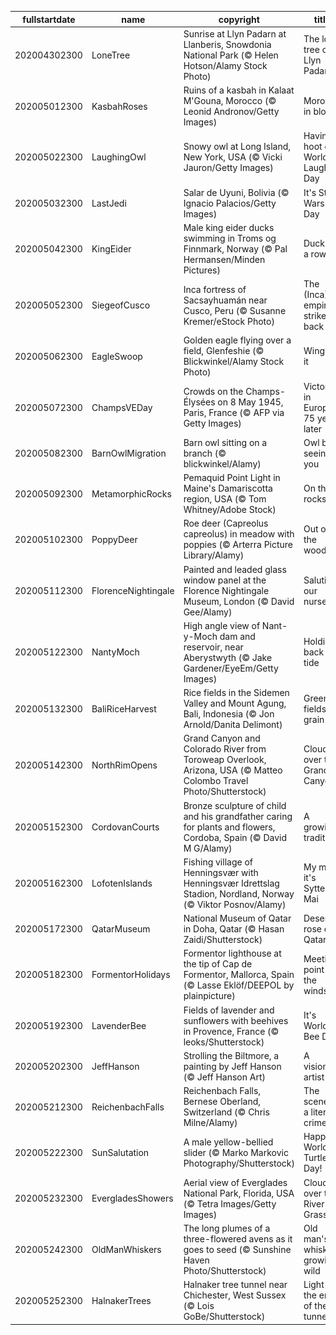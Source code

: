 |fullstartdate|name|copyright|title|image|
|--|--|--|--|--|
202004302300|LoneTree|Sunrise at Llyn Padarn at Llanberis, Snowdonia National Park (© Helen Hotson/Alamy Stock Photo)|The lone tree of Llyn Padarn|![](/en-GB/2020/05/202004302300LoneTree.jpg)|
202005012300|KasbahRoses|Ruins of a kasbah in Kalaat M'Gouna, Morocco (© Leonid Andronov/Getty Images)|Morocco in bloom|![](/en-GB/2020/05/202005012300KasbahRoses.jpg)|
202005022300|LaughingOwl|Snowy owl at Long Island, New York, USA (© Vicki Jauron/Getty Images)|Having a hoot on World Laughter Day|![](/en-GB/2020/05/202005022300LaughingOwl.jpg)|
202005032300|LastJedi|Salar de Uyuni, Bolivia (© Ignacio Palacios/Getty Images)|It's Star Wars Day|![](/en-GB/2020/05/202005032300LastJedi.jpg)|
202005042300|KingEider|Male king eider ducks swimming in Troms og Finnmark, Norway (© Pal Hermansen/Minden Pictures)|Ducks in a row|![](/en-GB/2020/05/202005042300KingEider.jpg)|
202005052300|SiegeofCusco|Inca fortress of Sacsayhuamán near Cusco, Peru (© Susanne Kremer/eStock Photo)|The (Inca) empire strikes back|![](/en-GB/2020/05/202005052300SiegeofCusco.jpg)|
202005062300|EagleSwoop|Golden eagle flying over a field, Glenfeshie (© Blickwinkel/Alamy Stock Photo)|Winging it|![](/en-GB/2020/05/202005062300EagleSwoop.jpg)|
202005072300|ChampsVEDay|Crowds on the Champs-Élysées on 8 May 1945, Paris, France (© AFP via Getty Images)|Victory in Europe, 75 years later|![](/en-GB/2020/05/202005072300ChampsVEDay.jpg)|
202005082300|BarnOwlMigration|Barn owl sitting on a branch (© blickwinkel/Alamy)|Owl be seeing you|![](/en-GB/2020/05/202005082300BarnOwlMigration.jpg)|
202005092300|MetamorphicRocks|Pemaquid Point Light in Maine's Damariscotta region, USA (© Tom Whitney/Adobe Stock)|On the rocks|![](/en-GB/2020/05/202005092300MetamorphicRocks.jpg)|
202005102300|PoppyDeer|Roe deer (Capreolus capreolus) in meadow with poppies (© Arterra Picture Library/Alamy)|Out of the woods|![](/en-GB/2020/05/202005102300PoppyDeer.jpg)|
202005112300|FlorenceNightingale|Painted and leaded glass window panel at the Florence Nightingale Museum, London (© David Gee/Alamy)|Saluting our nurses|![](/en-GB/2020/05/202005112300FlorenceNightingale.jpg)|
202005122300|NantyMoch|High angle view of Nant-y-Moch dam and reservoir, near Aberystwyth (© Jake Gardener/EyeEm/Getty Images)|Holding back the tide|![](/en-GB/2020/05/202005122300NantyMoch.jpg)|
202005132300|BaliRiceHarvest|Rice fields in the Sidemen Valley and Mount Agung, Bali, Indonesia (© Jon Arnold/Danita Delimont)|Green fields of grain|![](/en-GB/2020/05/202005132300BaliRiceHarvest.jpg)|
202005142300|NorthRimOpens|Grand Canyon and Colorado River from Toroweap Overlook, Arizona, USA  (© Matteo Colombo Travel Photo/Shutterstock)|Clouds over the Grand Canyon|![](/en-GB/2020/05/202005142300NorthRimOpens.jpg)|
202005152300|CordovanCourts|Bronze sculpture of child and his grandfather caring for plants and flowers, Cordoba, Spain (© David M G/Alamy)|A growing tradition|![](/en-GB/2020/05/202005152300CordovanCourts.jpg)|
202005162300|LofotenIslands|Fishing village of Henningsvær with Henningsvær Idrettslag Stadion, Nordland, Norway (© Viktor Posnov/Alamy)|My my, it's Syttende Mai|![](/en-GB/2020/05/202005162300LofotenIslands.jpg)|
202005172300|QatarMuseum|National Museum of Qatar in Doha, Qatar (© Hasan Zaidi/Shutterstock)|Desert rose of Qatar|![](/en-GB/2020/05/202005172300QatarMuseum.jpg)|
202005182300|FormentorHolidays|Formentor lighthouse at the tip of Cap de Formentor, Mallorca, Spain (© Lasse Eklöf/DEEPOL by plainpicture)|Meeting point of the winds|![](/en-GB/2020/05/202005182300FormentorHolidays.jpg)|
202005192300|LavenderBee|Fields of lavender and sunflowers with beehives in Provence, France (© leoks/Shutterstock)|It's World Bee Day|![](/en-GB/2020/05/202005192300LavenderBee.jpg)|
202005202300|JeffHanson|Strolling the Biltmore, a painting by Jeff Hanson (© Jeff Hanson Art)|A visionary artist|![](/en-GB/2020/05/202005202300JeffHanson.jpg)|
202005212300|ReichenbachFalls|Reichenbach Falls, Bernese Oberland, Switzerland (© Chris Milne/Alamy)|The scene of a literary crime|![](/en-GB/2020/05/202005212300ReichenbachFalls.jpg)|
202005222300|SunSalutation|A male yellow-bellied slider (© Marko Markovic Photography/Shutterstock)|Happy World Turtle Day!|![](/en-GB/2020/05/202005222300SunSalutation.jpg)|
202005232300|EvergladesShowers|Aerial view of Everglades National Park, Florida, USA (© Tetra Images/Getty Images)|Clouds over the River of Grass|![](/en-GB/2020/05/202005232300EvergladesShowers.jpg)|
202005242300|OldManWhiskers|The long plumes of a three-flowered avens as it goes to seed (© Sunshine Haven Photo/Shutterstock)|Old man's whiskers growing wild|![](/en-GB/2020/05/202005242300OldManWhiskers.jpg)|
202005252300|HalnakerTrees|Halnaker tree tunnel near Chichester, West Sussex (© Lois GoBe/Shutterstock)|Light at the end of the tunnel|![](/en-GB/2020/05/202005252300HalnakerTrees.jpg)|
